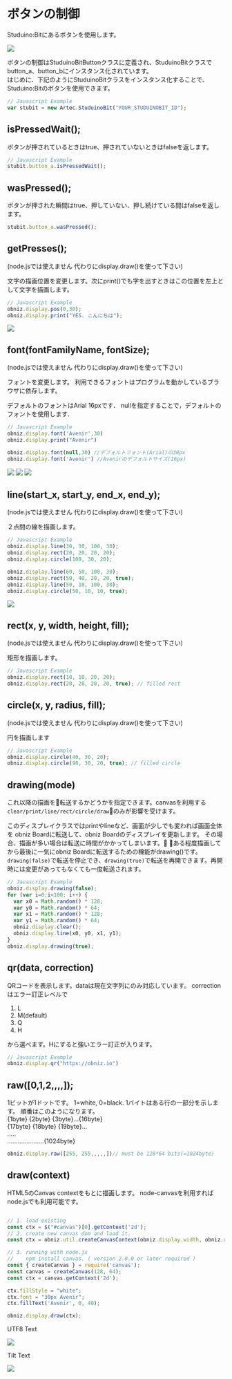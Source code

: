 # ボタンの制御
Studuino:Bitにあるボタンを使用します。

![](https://i.imgur.com/kqvQO31.png)

ボタンの制御はStuduinoBitButtonクラスに定義され、StuduinoBitクラスでbutton_a、button_bにインスタンス化されています。</br>
はじめに、下記のようにStuduinoBitクラスをインスタンス化することで、Studuino:Bitのボタンを使用できます。
```Javascript
// Javascript Example
var stubit = new Artec.StuduinoBit("YOUR_STUDUINOBIT_ID");
```
## isPressedWait();

ボタンが押されているときはtrue、押されていないときはfalseを返します。

```Javascript
// Javascript Example
stubit.button_a.isPressedWait();
```

## wasPressed();

ボタンが押された瞬間はtrue、押していない、押し続けている間はfalseを返します。

```Javascript
stubit.button_a.wasPressed();
```


## getPresses();
(node.jsでは使えません 代わりにdisplay.draw()を使って下さい)
 
文字の描画位置を変更します。次にprint()でも字を出すときはこの位置を左上として文字を描画します。
```javascript
// Javascript Example
obniz.display.pos(0,30);
obniz.display.print("YES. こんにちは");
```
![](./images/obniz_display_pos.jpg)

## font(fontFamilyName, fontSize);
(node.jsでは使えません 代わりにdisplay.draw()を使って下さい)
 
フォントを変更します。
利用できるフォントはプログラムを動かしているブラウザに依存します。

デフォルトのフォントはArial 16pxです．
nullを指定することで，デフォルトのフォントを使用します.
```javascript
// Javascript Example
obniz.display.font('Avenir',30)
obniz.display.print("Avenir")

obniz.display.font(null,30) //デフォルトフォント(Arial)の30px
obniz.display.font('Avenir') //Avenirのデフォルトサイズ(16px)
```
![](./images/obniz_display_samples3.jpg)
![](./images/obniz_display_samples2.jpg)
![](./images/obniz_display_samples4.jpg)

## line(start_x, start_y, end_x, end_y);
(node.jsでは使えません 代わりにdisplay.draw()を使って下さい)
 
２点間の線を描画します。
```javascript
// Javascript Example
obniz.display.line(30, 30, 100, 30);
obniz.display.rect(20, 20, 20, 20);
obniz.display.circle(100, 30, 20);

obniz.display.line(60, 50, 100, 30);
obniz.display.rect(50, 40, 20, 20, true);
obniz.display.line(50, 10, 100, 30);
obniz.display.circle(50, 10, 10, true);
```
![](./images/obniz_display_draws.jpg)

## rect(x, y, width, height, fill);
(node.jsでは使えません 代わりにdisplay.draw()を使って下さい)
 
矩形を描画します。
```javascript
// Javascript Example
obniz.display.rect(10, 10, 20, 20);
obniz.display.rect(20, 20, 20, 20, true); // filled rect
```

## circle(x, y, radius, fill);
(node.jsでは使えません 代わりにdisplay.draw()を使って下さい)
 
円を描画します
```javascript
// Javascript Example
obniz.display.circle(40, 30, 20);
obniz.display.circle(90, 30, 20, true); // filled circle
```

## drawing(mode)

これ以降の描画を転送するかどうかを指定できます。canvasを利用する`clear/print/line/rect/circle/draw`のみが影響を受けます。

このディスプレイクラスではprintやlineなど、画面が少しでも変われば画面全体を
obniz Boardに転送して、obniz Boardのディスプレイを更新します。
その場合、描画が多い場合は転送に時間がかかってしまいます。
ある程度描画してから最後に一気にobniz Boardに転送するための機能がdrawing()です。
`drawing(false)`で転送を停止でき、`drawing(true)`で転送を再開できます。再開時には変更があってもなくても一度転送されます。

```javascript
// Javascript Example
obniz.display.drawing(false);
for (var i=0;i<100; i++) {
  var x0 = Math.random() * 128;
  var y0 = Math.random() * 64;
  var x1 = Math.random() * 128;
  var y1 = Math.random() * 64;
  obniz.display.clear();
  obniz.display.line(x0, y0, x1, y1);
}
obniz.display.drawing(true);
```


## qr(data, correction)

QRコードを表示します。dataは現在文字列にのみ対応しています。
correctionはエラー訂正レベルで

1. L
2. M(default)
3. Q
4. H

から選べます。Hにすると強いエラー訂正が入ります。

```Javascript
// Javascript Example
obniz.display.qr("https://obniz.io")
```

## raw([0,1,2,,,,]);

1ビットが1ドットです。 1=white, 0=black.
1バイトはある行の一部分を示します。
順番はこのようになります。  
{1byte} {2byte} {3byte}...{16byte}  
{17byte} {18byte} {19byte}...  
.....  
.....................{1024byte}  

```javascript
obniz.display.raw([255, 255,,,,,])// must be 128*64 bits(=1024byte)
```

## draw(context)
HTML5のCanvas contextをもとに描画します。
node-canvasを利用すればnode.jsでも利用可能です。

```javascript

// 1. load existing
const ctx = $("#canvas")[0].getContext('2d');
// 2. create new canvas dom and load it.
const ctx = obniz.util.createCanvasContext(obniz.display.width, obniz.display.height);

// 3. running with node.js
//    npm install canvas. ( version 2.0.0 or later required )
const { createCanvas } = require('canvas');
const canvas = createCanvas(128, 64); 
const ctx = canvas.getContext('2d');

ctx.fillStyle = "white";
ctx.font = "30px Avenir";
ctx.fillText('Avenir', 0, 40);

obniz.display.draw(ctx);
```

UTF8 Text

![](./images/obniz_display_samples0.jpg)

Tilt Text

![](./images/obniz_display_samples1.jpg)
